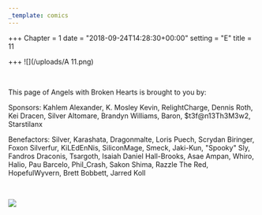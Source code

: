```yaml
---
_template: comics
---
```


+++
Chapter = 1
date = "2018-09-24T14:28:30+00:00"
setting = "E"
title = 11

+++
![](/uploads/A 11.png)

<br>

<p align="left">This page of Angels with Broken Hearts is brought to you by:</p>

<p align="left">Sponsors: Kahlem Alexander, K. Mosley Kevin, RelightCharge, Dennis Roth, Kei Dracen, Silver Altomare, Brandyn Williams, Baron, $t3f@n13Th3M3w2, Starstilanx </p>

<p align="left">Benefactors: Silver, Karashata, Dragonmalte, Loris Puech, Scrydan Biringer, Foxon Silverfur, KiLEdEnNis, SiliconMage, Smeck, Jaki-Kun, "Spooky" Sly, Fandros Draconis, Tsargoth, Isaiah Daniel Hall-Brooks, Asae Ampan, Whiro, Halio, Pau Barcelo, Phil_Crash, Sakon Shima, Razzle The Red, HopefulWyvern, Brett Bobbett, Jarred Koll </p> <br>

[![](/uploads/patreon-banner.jpg)](https://patreon.com/mbsaunders)
